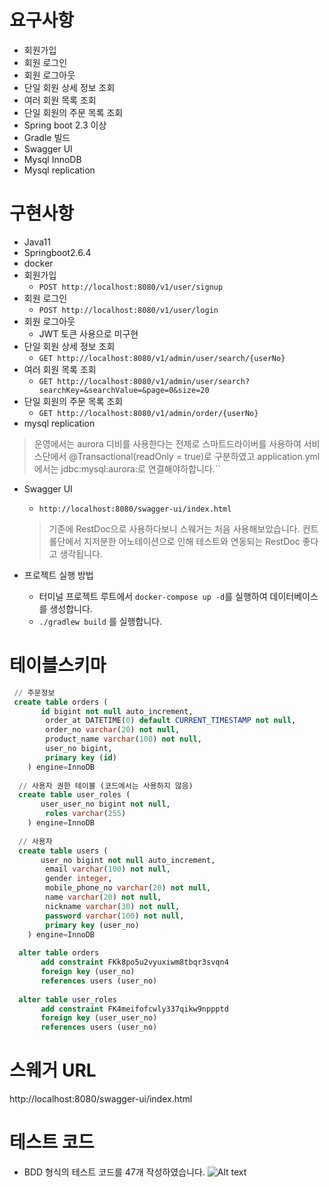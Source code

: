 # 요구사항 

* 회원가입
* 회원 로그인 
* 회원 로그아웃
* 단일 회원 상세 정보 조회
* 여러 회원 목록 조회
* 단일 회원의 주문 목록 조회
* Spring boot 2.3 이상 
* Gradle 빌드 
* Swagger UI
* Mysql InnoDB
* Mysql replication 

# 구현사항
* Java11
* Springboot2.6.4
* docker 
* 회원가입
   * `POST http://localhost:8080/v1/user/signup`    
* 회원 로그인
   * `POST http://localhost:8080/v1/user/login`  
* 회원 로그아웃 
  * JWT 토큰 사용으로 미구현 
* 단일 회원 상세 정보 조회 
  * `GET http://localhost:8080/v1/admin/user/search/{userNo}`
* 여러 회원 목록 조회
  * `GET http://localhost:8080/v1/admin/user/search?searchKey=&searchValue=&page=0&size=20`
* 단일 회원의 주문 목록 조회
  * `GET http://localhost:8080/v1/admin/order/{userNo}`
* mysql replication
> 운영에서는 aurora 디비를 사용한다는 전제로 스마트드라이버를 사용하여 서비스단에서   @Transactional(readOnly = true)로 구분하였고 
> application.yml에서는  jdbc:mysql:aurora:로 연결해야하합니다.``
* Swagger UI
  * `http://localhost:8080/swagger-ui/index.html`
  > 기존에 RestDoc으로 사용하다보니 스웨거는 처음 사용해보았습니다. 컨트롤단에서 지저분한 어노테이션으로 인해 테스트와 연동되는 RestDoc 좋다고 생각됩니다. 

* 프로젝트 실행 방법
  * 터미널 프로젝트 루트에서 `docker-compose up -d`를 실행하여 데이터베이스를 생성합니다.
  * `./gradlew build` 를 실행합니다.

# 테이블스키마
```sql 
 // 주문정보 
 create table orders (
       id bigint not null auto_increment,
        order_at DATETIME(0) default CURRENT_TIMESTAMP not null,
        order_no varchar(20) not null,
        product_name varchar(100) not null,
        user_no bigint,
        primary key (id)
    ) engine=InnoDB
  
  // 사용자 권한 테이블 (코드에서는 사용하지 않음)  
  create table user_roles (
       user_user_no bigint not null,
        roles varchar(255)
    ) engine=InnoDB   
    
  // 사용자  
  create table users (
       user_no bigint not null auto_increment,
        email varchar(100) not null,
        gender integer,
        mobile_phone_no varchar(20) not null,
        name varchar(20) not null,
        nickname varchar(30) not null,
        password varchar(100) not null,
        primary key (user_no)
    ) engine=InnoDB   
    
  alter table orders 
       add constraint FKk8po5u2vyuxiwm8tbqr3svqn4 
       foreign key (user_no) 
       references users (user_no)
         
  alter table user_roles 
       add constraint FK4meifofcwly337qikw9nppptd 
       foreign key (user_user_no) 
       references users (user_no)   
```

# 스웨거 URL
http://localhost:8080/swagger-ui/index.html


# 테스트 코드 
  * BDD 형식의 테스트 코드를 47개 작성하였습니다.
![Alt text](https://user-images.githubusercontent.com/310264/181422764-20d9f35f-2a72-471c-85a0-0277931ae340.png)
